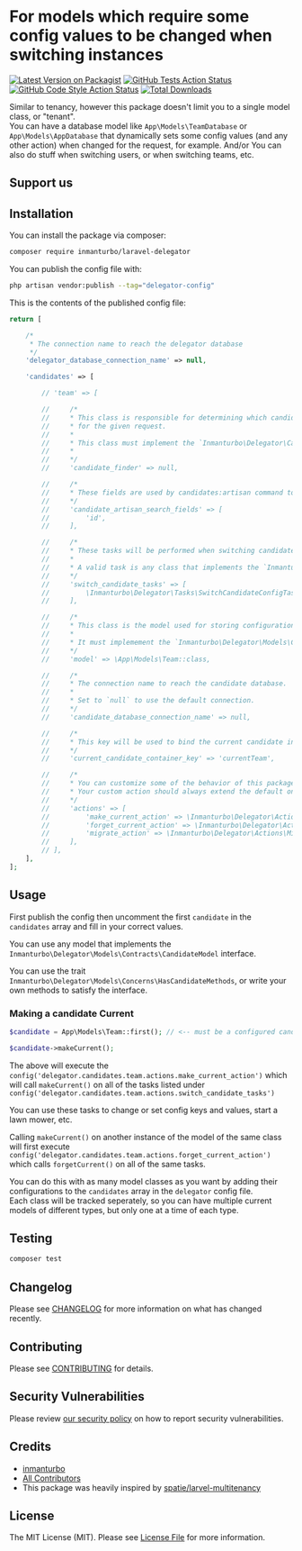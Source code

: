 # For models which require some config values to be changed when switching instances

[![Latest Version on Packagist](https://img.shields.io/packagist/v/inmanturbo/laravel-delegator.svg?style=flat-square)](https://packagist.org/packages/inmanturbo/laravel-delegator)
[![GitHub Tests Action Status](https://img.shields.io/github/actions/workflow/status/inmanturbo/laravel-delegator/run-tests.yml?branch=main&label=tests&style=flat-square)](https://github.com/inmanturbo/laravel-delegator/actions?query=workflow%3Arun-tests+branch%3Amain)
[![GitHub Code Style Action Status](https://img.shields.io/github/actions/workflow/status/inmanturbo/laravel-delegator/fix-php-code-style-issues.yml?branch=main&label=code%20style&style=flat-square)](https://github.com/inmanturbo/laravel-delegator/actions?query=workflow%3A"Fix+PHP+code+style+issues"+branch%3Amain)
[![Total Downloads](https://img.shields.io/packagist/dt/inmanturbo/laravel-delegator.svg?style=flat-square)](https://packagist.org/packages/inmanturbo/laravel-delegator)

Similar to tenancy, however this package doesn't limit you to a single model class, or "tenant".   
You can have a database model like `App\Models\TeamDatabase` or `App\Models\AppDatabase` that dynamically sets some config values (and any other action) when changed for the request, for example.
And/or You can also do stuff when switching users, or when switching teams, etc.

## Support us

## Installation

You can install the package via composer:

```bash
composer require inmanturbo/laravel-delegator
```

You can publish the config file with:

```bash
php artisan vendor:publish --tag="delegator-config"
```

This is the contents of the published config file:

```php
return [

    /*
     * The connection name to reach the delegator database
     */
    'delegator_database_connection_name' => null,

    'candidates' => [

        // 'team' => [

        //     /*
        //     * This class is responsible for determining which candidate should be current
        //     * for the given request.
        //     *
        //     * This class must implement the `Inmanturbo\Delegator\CandidateFinder\Contracts\CandidateFinder` interface.
        //     *
        //     */
        //     'candidate_finder' => null,

        //     /*
        //     * These fields are used by candidates:artisan command to match one or more tenant
        //     */
        //     'candidate_artisan_search_fields' => [
        //         'id',
        //     ],

        //     /*
        //     * These tasks will be performed when switching candidates.
        //     *
        //     * A valid task is any class that implements the `Inmanturbo\Delegator\Tasks\Contractstractstracts\SwitchCandidateTask` interface.
        //     */
        //     'switch_candidate_tasks' => [
        //         \Inmanturbo\Delegator\Tasks\SwitchCandidateConfigTask::class,
        //     ],

        //     /*
        //     * This class is the model used for storing configuration on candidates.
        //     *
        //     * It must implemement the `Inmanturbo\Delegator\Models\Contracts\CandidateModel` interface.
        //     */
        //     'model' => \App\Models\Team::class,

        //     /*
        //     * The connection name to reach the candidate database.
        //     *
        //     * Set to `null` to use the default connection.
        //     */
        //     'candidate_database_connection_name' => null,

        //     /*
        //     * This key will be used to bind the current candidate in the container.
        //     */
        //     'current_candidate_container_key' => 'currentTeam',

        //     /*
        //     * You can customize some of the behavior of this package by using your own custom action.
        //     * Your custom action should always extend the default one.
        //     */
        //     'actions' => [
        //         'make_current_action' => \Inmanturbo\Delegator\Actions\MakeCandidateCurrentAction::class,
        //         'forget_current_action' => \Inmanturbo\Delegator\Actions\ForgetCandidateCurrentAction::class,
        //         'migrate_action' => \Inmanturbo\Delegator\Actions\MigrateCandidateAction::class,
        //     ],
        // ],
    ],
];
```

## Usage

First publish the config then uncomment the first `candidate` in the `candidates` array and fill in your correct values.

You can use any model that implements the `Inmanturbo\Delegator\Models\Contracts\CandidateModel` interface.   

You can use the trait `Inmanturbo\Delegator\Models\Concerns\HasCandidateMethods`, or write your own methods to satisfy the interface.

### Making a candidate Current

```php
$candidate = App\Models\Team::first(); // <-- must be a configured candidate `model` which implements

$candidate->makeCurrent();
```

The above will execute the `config('delegator.candidates.team.actions.make_current_action')` which will call `makeCurrent()` on all of the tasks listed under `config('delegator.candidates.team.actions.switch_candidate_tasks')`

You can use these tasks to change or set config keys and values, start a lawn mower, etc.

Calling `makeCurrent()` on another instance of the model of the same class will first execute `config('delegator.candidates.team.actions.forget_current_action')` which calls `forgetCurrent()` on all of the same tasks.

You can do this with as many model classes as you want by adding their configurations to the `candidates` array in the `delegator` config file.   
Each class will be tracked seperately, so you can have multiple current models of different types, but only one at a time of each type.

## Testing

```bash
composer test
```

## Changelog

Please see [CHANGELOG](CHANGELOG.md) for more information on what has changed recently.

## Contributing

Please see [CONTRIBUTING](CONTRIBUTING.md) for details.

## Security Vulnerabilities

Please review [our security policy](../../security/policy) on how to report security vulnerabilities.

## Credits

- [inmanturbo](https://github.com/inmanturbo)
- [All Contributors](../../contributors)
- This package was heavily inspired by [spatie/larvel-multitenancy](https://github.com/spatie/laravel-multitenancy)

## License

The MIT License (MIT). Please see [License File](LICENSE.md) for more information.
